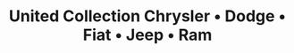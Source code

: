 ---
title: "United Collection Chrysler • Dodge • Fiat • Jeep • Ram"
url: /san-juan/united-collection-chrysler-dodge-fiat-jeep-ram/
shop: car
---